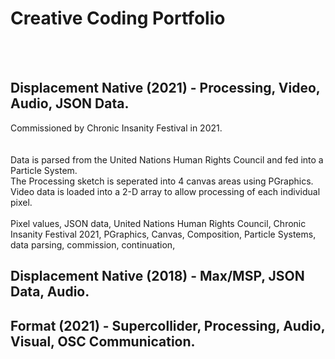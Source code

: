 # Creative Coding Portfolio
<br></br>
## Displacement Native (2021) - Processing, Video, Audio, JSON Data.
Commissioned by Chronic Insanity Festival in 2021.<br>
<br></br>
Data is parsed from the United Nations Human Rights Council and fed into a Particle System. <br>
The Processing sketch is seperated into 4 canvas areas using PGraphics.<br>
Video data is loaded into a 2-D array to allow processing of each individual pixel. <br>
<br>
Pixel values, JSON data, United Nations Human Rights Council, Chronic Insanity Festival 2021, PGraphics, Canvas, Composition, Particle Systems, data parsing, commission, continuation, 
<br>

## Displacement Native (2018) - Max/MSP, JSON Data, Audio.

## Format (2021) - Supercollider, Processing, Audio, Visual, OSC Communication. 
